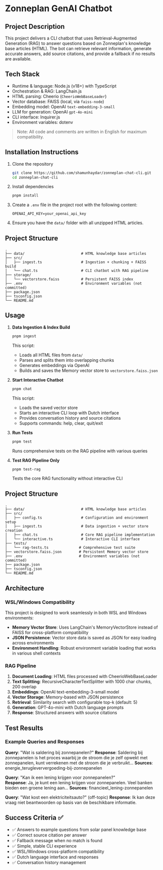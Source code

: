 # Zonneplan GenAI Chatbot

## Project Description
This project delivers a CLI chatbot that uses Retrieval-Augmented Generation (RAG) to answer questions based on Zonneplan's knowledge base articles (HTML). The bot can retrieve relevant information, generate accurate answers, add source citations, and provide a fallback if no results are available.

## Tech Stack
- Runtime & language: Node.js (v18+) with TypeScript
- Orchestration & RAG: LangChain.js
- HTML parsing: Cheerio (`CheerioWebBaseLoader`)
- Vector database: FAISS (local, via `faiss-node`)
- Embedding model: OpenAI `text-embedding-3-small`
- LLM for generation: OpenAI `gpt-4o-mini`
- CLI interface: Inquirer.js
- Environment variables: dotenv

> Note: All code and comments are written in English for maximum compatibility.

## Installation Instructions
1. Clone the repository
   ```bash
   git clone https://github.com/shamunhaydar/zonneplan-chat-cli.git
   cd zonneplan-chat-cli
   ```
2. Install dependencies
   ```bash
   pnpm install
   ```
3. Create a `.env` file in the project root with the following content:
   ```env
   OPENAI_API_KEY=your_openai_api_key
   ```
4. Ensure you have the `data/` folder with all unzipped HTML articles.

## Project Structure
```
.
├── data/                          # HTML knowledge base articles
├── src/
│   ├── ingest.ts                  # Ingestion + chunking + FAISS build
│   └── chat.ts                    # CLI chatbot with RAG pipeline
├── storage/
│   └── vectorstore.faiss          # Persistent FAISS index
├── .env                           # Environment variables (not committed)
├── package.json
├── tsconfig.json
└── README.md
```

## Usage
1. **Data Ingestion & Index Build**
   ```bash
   pnpm ingest
   ```
   This script:
   - Loads all HTML files from `data/`
   - Parses and splits them into overlapping chunks
   - Generates embeddings via OpenAI
   - Builds and saves the Memory vector store to `vectorstore.faiss.json`

2. **Start Interactive Chatbot**
   ```bash
   pnpm chat
   ```
   This script:
   - Loads the saved vector store
   - Starts an interactive CLI loop with Dutch interface
   - Provides conversation history and source citations
   - Supports commands: help, clear, quit/exit

3. **Run Tests**
   ```bash
   pnpm test
   ```
   Runs comprehensive tests on the RAG pipeline with various queries

4. **Test RAG Pipeline Only**
   ```bash
   pnpm test-rag
   ```
   Tests the core RAG functionality without interactive CLI

## Project Structure
```
.
├── data/                          # HTML knowledge base articles
├── src/
│   ├── config.ts                  # Configuration and environment setup
│   ├── ingest.ts                  # Data ingestion + vector store creation
│   ├── chat.ts                    # Core RAG pipeline implementation
│   └── interactive.ts             # Interactive CLI interface
├── tests/
│   └── rag-tests.ts              # Comprehensive test suite
├── vectorstore.faiss.json        # Persistent Memory vector store
├── .env                          # Environment variables (not committed)
├── package.json
├── tsconfig.json
└── README.md
```

## Architecture

### WSL/Windows Compatibility
This project is designed to work seamlessly in both WSL and Windows environments:
- **Memory Vector Store**: Uses LangChain's MemoryVectorStore instead of FAISS for cross-platform compatibility
- **JSON Persistence**: Vector store data is saved as JSON for easy loading across environments
- **Environment Handling**: Robust environment variable loading that works in various shell contexts

### RAG Pipeline
1. **Document Loading**: HTML files processed with CheerioWebBaseLoader
2. **Text Splitting**: RecursiveCharacterTextSplitter with 1000 char chunks, 200 overlap
3. **Embeddings**: OpenAI text-embedding-3-small model
4. **Vector Storage**: Memory-based with JSON persistence
5. **Retrieval**: Similarity search with configurable top-k (default: 5)
6. **Generation**: GPT-4o-mini with Dutch language prompts
7. **Response**: Structured answers with source citations

## Test Results

### Example Queries and Responses

**Query**: "Wat is saldering bij zonnepanelen?"
**Response**: Saldering bij zonnepanelen is het proces waarbij je de stroom die je zelf opwekt met zonnepanelen, kunt verrekenen met de stroom die je verbruikt...
**Sources**: energie_terugleververgoeding-bij-zonnepanelen

**Query**: "Kan ik een lening krijgen voor zonnepanelen?"  
**Response**: Ja, je kunt een lening krijgen voor zonnepanelen. Veel banken bieden een groene lening aan...
**Sources**: financieel_lening-zonnepanelen

**Query**: "Wat kost een elektriciteitsauto?" (off-topic)
**Response**: Ik kan deze vraag niet beantwoorden op basis van de beschikbare informatie.

## Success Criteria ✅
- ✅ Answers to example questions from solar panel knowledge base
- ✅ Correct source citation per answer  
- ✅ Fallback message when no match is found
- ✅ Simple, stable CLI experience
- ✅ WSL/Windows cross-platform compatibility
- ✅ Dutch language interface and responses
- ✅ Conversation history management